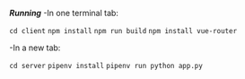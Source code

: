 **_Running_**
-In one terminal tab:

`cd client`
`npm install`
`npm run build`
`npm install vue-router`

-In a new tab:

`cd server`
`pipenv install`
`pipenv run python app.py`
